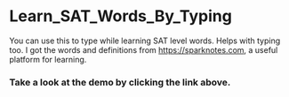 # Learn_SAT_Words_By_Typing
You can use this to type while learning SAT level words. Helps with typing too. I got the words and definitions from https://sparknotes.com, a useful platform for learning.
### Take a look at the demo by clicking the link above.

